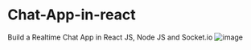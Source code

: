 # Chat-App-in-react
Build a Realtime Chat App in React JS, Node JS and Socket.io
![image](https://github.com/user-attachments/assets/98e36b37-df69-4e6a-afd1-feb4b88ded2b)
